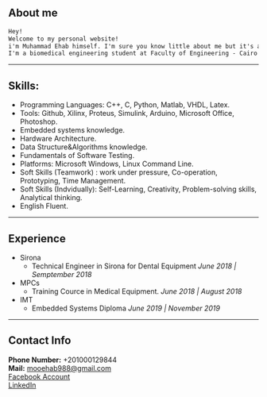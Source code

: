 ## About me
```markdown
Hey! 
Welcome to my personal website!
i'm Muhammad Ehab himself. I'm sure you know little about me but it's a good chance to know me better.
I'm a biomedical engineering student at Faculty of Engineering - Cairo University who has a great passion to the embedded systems development, and have passed a challenging difficulties in this field because besides my studying, i'm an embedded systems developer in the Cairo Uni. Racing Team (Formula Student), which is a worldwide competition.
```
--------------------------------------------

## Skills:
* Programming Languages: C++, C, Python, Matlab, VHDL, Latex.  
* Tools: Github, Xilinx, Proteus, Simulink, Arduino, Microsoft Office, Photoshop.  
* Embedded systems knowledge.  
* Hardware Architecture.  
* Data Structure&Algorithms knowledge.  
* Fundamentals of Software Testing.  
* Platforms: Microsoft Windows, Linux Command Line.  
* Soft Skills (Teamwork) : work under pressure, Co-operation, Prototyping, Time Management.  
* Soft Skills (Indvidually): Self-Learning, Creativity, Problem-solving skills, Analytical thinking.  
* English Fluent.

--------------------------------------------


## Experience
* Sirona  
  + Technical Engineer in Sirona for Dental Equipment		*June 2018 | Semptember 2018*
* MPCs  
  + Training Cource in Medical Equipment.		            *June 2018 | August 2018*
* IMT  
  + Embedded Systems Diploma			                        *June 2019 | November 2019*

--------------------------------------------

## Contact Info
**Phone Number:** +201000129844  
**Mail:** mooehab988@gmail.com  
[Facebook Account](https://www.facebook.com/XBoL.BoLX.88)  
[LinkedIn](https://www.linkedin.com/in/mohamed-ehab-718201187)  
